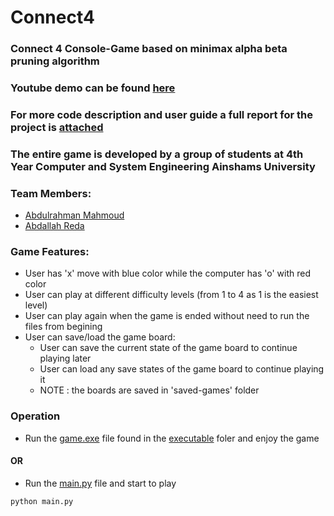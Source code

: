 # Connect4
### Connect 4 Console-Game based on minimax alpha beta pruning algorithm

### Youtube demo can be found [here](https://www.youtube.com/watch?v=ezdxt7kZKMQ)

### For more code description and user guide a full report for the project is [attached](https://github.com/AbdallahReda/Connect4/blob/master/Report.pdf)

### The entire game is developed by a group of students at 4th Year Computer and System Engineering Ainshams University

### Team Members:
- [Abdulrahman Mahmoud](https://github.com/AbdulrahmanMahmoud13)
- [Abdallah Reda](https://github.com/AbdallahReda)

### Game Features:
- User has 'x' move with blue color while the computer has 'o' with red color
- User can play at different difficulty levels (from 1 to 4 as 1 is the easiest level)
- User can play again when the game is ended without need to run the files from begining
- User can save/load the game board:
    - User can save the current state of the game board to continue playing later
    - User can load any save states of the game board to continue playing it
    - NOTE : the boards are saved in 'saved-games' folder 

### Operation
- Run the [game.exe](https://github.com/AbdallahReda/Connect4/blob/master/executable/connect4.exe) file found in the [executable](https://github.com/AbdallahReda/Connect4/blob/master/executable) foler and enjoy the game
#### OR
- Run the [main.py](https://github.com/AbdallahReda/Connect4/blob/master/main.py) file and start to play
```
python main.py
```
